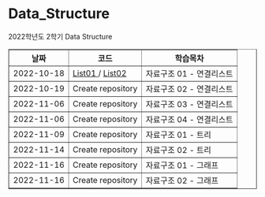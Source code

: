 # Data_Structure
2022학년도 2학기 Data Structure

<html>
  <table border="1">
    <th>날짜</th>
    <th>코드</th>
    <th>학습목차</th>
    <tr>
      <td>2022-10-18</td>
      <td><a href="https://github.com/swimmin99/Data_Structure/blob/main/list1.c"> List01 </a> / <a href="https://github.com/swimmin99/Data_Structure/blob/main/list2.c"> List02 </a></td>
      <td> 자료구조 01 - 연결리스트 </td>
    <tr>
      <td>2022-10-19</td>
      <td> Create repository </td>
      <td> 자료구조 02 - 연결리스트 </td>
    <tr>
      <td>2022-11-06</td>
      <td> Create repository </td>
      <td> 자료구조 03 - 연결리스트  </td>
    <tr>
      <td>2022-11-06</td>
      <td> Create repository </td>
      <td> 자료구조 04 - 연결리스트  </td>
    <tr>
      <td>2022-11-09</td>
      <td> Create repository </td>
      <td> 자료구조 01 - 트리  </td>
    <tr>
      <td>2022-11-14</td>
      <td> Create repository </td>
      <td> 자료구조 02 - 트리 </td>
    <tr>
      <td>2022-11-16</td>
      <td> Create repository </td>
      <td> 자료구조 01 - 그래프 </td>
    <tr>
      <td>2022-11-16</td>
      <td> Create repository </td>
      <td> 자료구조 02 - 그래프 </td>
  </table>
  
    
  
  
</html>
